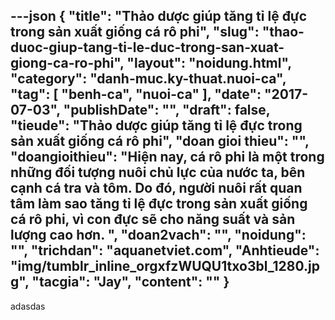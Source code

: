 ---json
{
    "title": "Thảo dược giúp tăng tỉ lệ đực trong sản xuất giống cá rô phi",
    "slug": "thao-duoc-giup-tang-ti-le-duc-trong-san-xuat-giong-ca-ro-phi",
    "layout": "noidung.html",
    "category": "danh-muc.ky-thuat.nuoi-ca",
    "tag": [
        "benh-ca",
        "nuoi-ca"
    ],
    "date": "2017-07-03",
    "publishDate": "",
    "draft": false,
    "tieude": "Thảo dược giúp tăng tỉ lệ đực trong sản xuất giống cá rô phi",
    "doan gioi thieu": "",
    "doangioithieu": "Hiện nay, cá rô phi là một trong những đối tượng nuôi chủ lực của nước ta, bên cạnh cá tra và tôm. Do đó, người nuôi rất quan tâm làm sao tăng tỉ lệ đực trong sản xuất giống cá rô phi, vì con đực sẽ cho năng suất và sản lượng cao hơn. ",
    "doan2vach": "",
    "noidung": "",
    "trichdan": "aquanetviet.com",
    "Anhtieude": "img/tumblr_inline_orgxfzWUQU1txo3bl_1280.jpg",
    "tacgia": "Jay",
    "__content__": ""
}
---
<p>adasdas</p>
